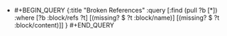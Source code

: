 - #+BEGIN_QUERY 
  {:title "Broken References"
  :query [:find (pull ?b [*])
  		:where
  		[?b :block/refs ?t]
  		[(missing? $ ?t :block/name)]
  		[(missing? $ ?t :block/content)]]
  }
  #+END_QUERY